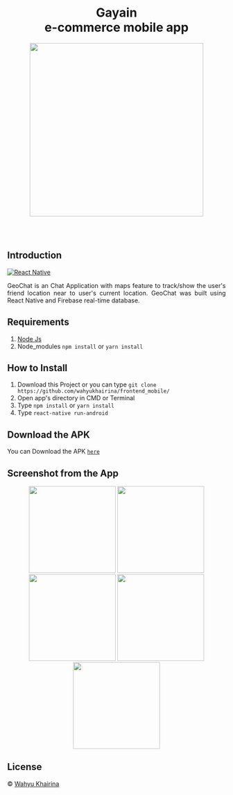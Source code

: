 <h1 align='center'> Gayain <br>e-commerce mobile app</h1>

<p align='center'>
    <img width="400" src='https://user-images.githubusercontent.com/61218212/78585260-bc08a500-7863-11ea-9d76-5b5110f119ba.png' />
</p>

<br>
<br>

## Introduction
[![React Native](https://img.shields.io/badge/react%20native-v0.60.5-blue)](https://facebook.github.io/react-native/)

<p align='justify'>GeoChat is an Chat Application with maps feature to track/show the user's friend location near to user's current location. GeoChat was built using React Native and Firebase real-time database.</p>

## Requirements
1. <a href="https://nodejs.org/en/download/">Node Js</a>
2. Node_modules ``` npm install ``` or ``` yarn install ```

## How to Install
1. Download this Project or you can type ``` git clone https://github.com/wahyukhairina/frontend_mobile/ ```
2. Open app's directory in CMD or Terminal
3. Type ` npm install ` or ` yarn install `
4. Type ` react-native run-android `

## Download the APK
You can Download the APK [`here`](https://firebasestorage.googleapis.com/v0/b/aloneapp-d893b.appspot.com/o/apk%2Fgayain.apk?alt=media&token=ea8e20dd-bef8-4a3d-9b06-9a9868487f47)


## Screenshot from the App
<p align='center'>
  <span>
     <image width="200" src="https://user-images.githubusercontent.com/61218212/78585260-bc08a500-7863-11ea-9d76-5b5110f119ba.png" />
      <image width="200" src="https://user-images.githubusercontent.com/61218212/78585403-0558f480-7864-11ea-9634-3470f90e5508.png" />
      <image width="200" src="https://user-images.githubusercontent.com/61218212/78585411-07bb4e80-7864-11ea-8c57-9337bf10a656.png" /   
  </span>
  <span>
     <image width="200" src="https://user-images.githubusercontent.com/61218212/78585414-08ec7b80-7864-11ea-93df-ee7a363f209f.png" />
      <image width="200" src="https://user-images.githubusercontent.com/61218212/78585403-0558f480-7864-11ea-9634-3470f90e5508.png" />  
  </span>
</p>

## License
© [Wahyu Khairina](https://github.com/wahyukhairina/ " Wahyu Khairina")


